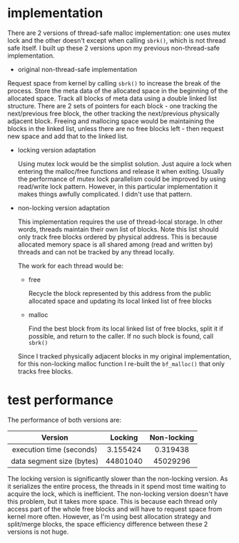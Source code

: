 # implementation

There are 2 versions of thread-safe malloc implementation: one uses mutex lock and the other doesn't except when calling `sbrk()`, which is not thread safe itself. I built up these 2 versions upon my previous non-thread-safe implementation.

- original non-thread-safe implementation

Request space from kernel by calling `sbrk()` to increase the break of the process. Store the meta data of the allocated space in the beginning of the allocated space. Track all blocks of meta data using a double linked list structure. There are 2 sets of pointers for each block - one tracking the next/previous free block, the other tracking the next/previous physically adjacent block. Freeing and mallocing space would be maintaining the blocks in the linked list, unless there are no free blocks left - then request new space and add that to the linked list.

- locking version adaptation

  Using mutex lock would be the simplist solution. Just aquire a lock when entering the malloc/free functions and release it when exiting. Usually the performance of mutex lock parallelism could be improved by using read/write lock pattern. However, in this particular implementation it makes things awfully complicated. I didn't use that pattern.

- non-locking version adaptation

  This implementation requires the use of thread-local storage. In other words, threads maintain their own list of blocks. Note this list should only track free blocks ordered by physical address. This is because allocated memory space is all shared among (read and written by) threads and can not be tracked by any thread locally. 

  The work for each thread would be:

  - free

    Recycle the block represented by this address from the public allocated space and updating its local linked list of free blocks

  - malloc

    Find the best block from its local linked list of free blocks, split it if possible, and return to the caller. If no such block is found, call `sbrk()`

  Since I tracked physically adjacent blocks in my original implementation, for this non-locking malloc function I re-built the `bf_malloc()` that only tracks free blocks.

# test performance

The performance of both versions are:

|          Version          | Locking  | Non-locking |
| :-----------------------: | :------: | :---------: |
| execution time (seconds)  | 3.155424 |  0.319438   |
| data segment size (bytes) | 44801040 |  45029296   |

The locking version is significantly slower than the non-locking version. As it serializes the entire process, the threads in it spend most time waiting to acquire the lock, which is inefficient. The non-locking version doesn't have this problem, but it takes more space. This is because each thread only access part of the whole free blocks and will have to request space from kernel more often. However, as I'm using best allocation strategy and split/merge blocks, the space efficiency difference between these 2 versions is not huge.
